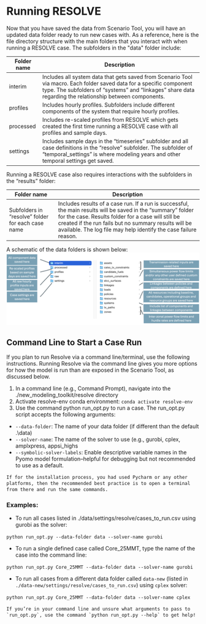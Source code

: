 # Running RESOLVE

Now that you have saved the data from Scenario Tool, you will have an updated data folder ready to run new cases with. As a reference, here is the file directory structure with the main folders that you interact with when running a RESOLVE case. The subfolders in the "data" folder include:

| Folder name | Description   |
|---------------------------------------------------|--------------------------------------------------------------------------------------------------------------------------------------------------------------------------------------------------------------------------------------------------------------------------------------------------|
| interim                                           | Includes all system data that gets saved from Scenario Tool via macro. Each folder saved data for a specific component type. The subfolders of “systems” and “linkages” share data regarding the relationship between components.                                                                |
| profiles                                          | Includes hourly profiles. Subfolders include different components of the system that require hourly profiles.                                                                                                                                                                                    |
| processed                                         | Includes re-scaled profiles from RESOLVE which gets created the first time running a RESOLVE case with all profiles and sample days.                                                                                                                                                             |
| settings                                          | Includes sample days in the “timeseries” subfolder and all case definitions in the “resolve” subfolder. The subfolder of “temporal_settings” is where modeling years and other temporal settings get saved.                                                                                      |

Running a RESOLVE case also requires interactions with the subfolders in the “results” folder:

| Folder name | Description |
|-------------|-------------|
| Subfolders in “resolve” folder for each case name | Includes results of a case run. If a run is successful, the main results will be saved in the “summary” folder for the case. Results folder for a case will still be created if the run fails but no summary results will be available. The log file may help identify the case failure reason.  |

A schematic of the data folders is shown below:
![RESOLVE Data Folder Structure](_images/New_Data_Folders.png)


## Command Line to Start a Case Run
If you plan to run Resolve via a command line/terminal, use the following instructions. Running Resolve via the command line gives you more options for how the model is run than are exposed in the Scenario Tool, as discussed below.

1. In a command line (e.g., Command Prompt), navigate into the ./new_modeling_toolkit/resolve directory
1. Activate resolve-env conda environment: ``` conda activate resolve-env ```
1. Use the command python run_opt.py to run a case. The run_opt.py script accepts the following arguments:
-  ```--data-folder```: The name of your data folder (if different than the default .\data)
-  ```--solver-name```: The name of the solver to use (e.g., gurobi, cplex, amplxpress, appsi_highs
- ```--symbolic-solver-labels```: Enable descriptive variable names in the Pyomo model formulation–helpful for debugging but not recommended to use as a default.

```{tip}
If for the installation process, you had used Pycharm or any other platforms, then the recommended best practice is to open a terminal from there and run the same commands.
```


### Examples:

- To run all cases listed in ./data/settings/resolve/cases_to_run.csv using gurobi as the solver:

```python run_opt.py --data-folder data --solver-name gurobi```

- To run a single defined case called Core_25MMT, type the name of the case into the command line:

```python run_opt.py Core_25MMT --data-folder data --solver-name gurobi```

- To run all cases from a different data folder called `data-new` (listed in `./data-new/settings/resolve/cases_to_run.csv`) using `cplex` solver:

```python run_opt.py Core_25MMT --data-folder data --solver-name cplex```



```{Note}
If you’re in your command line and unsure what arguments to pass to `run_opt.py`, use the command `python run_opt.py --help` to get help!
```